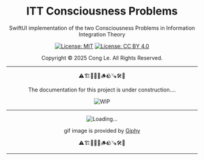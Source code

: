 
<div align="center">
	<h1>
		<strong>ITT Consciousness Problems</strong>
	</h1>
    <p>SwiftUI implementation of the two Consciousness Problems in Information Integration Theory</p>
	
[![License: MIT](https://img.shields.io/badge/License-MIT-yellow.svg)](LICENSE) [![License: CC BY 4.0](https://licensebuttons.net/l/by/4.0/88x31.png)](LICENSE-CC-BY)

Copyright © 2025 Cong Le. All Rights Reserved.

 
</div>



---

<div align="center">
	
⚠️🏗️🚧🦺🧱🪵🪨🪚🛠️👷

The documentation for this project is under construction....

![WIP](https://media4.giphy.com/media/v1.Y2lkPTc5MGI3NjExd3lmN2UzbHE1d3kzNGF6dGloMTdoajNoeWNtemQ3NW1kNnoyN2ZodSZlcD12MV9pbnRlcm5hbF9naWZfYnlfaWQmY3Q9Zw/v7dNAqqlAXYbvSX57O/giphy.gif)

---


![Loading...](https://media0.giphy.com/media/v1.Y2lkPTc5MGI3NjExMzVqeG82MGkwdWp6YTZveXBvd2VwN252anZzbWJwM3VvMGh3NnFhNyZlcD12MV9pbnRlcm5hbF9naWZfYnlfaWQmY3Q9Zw/26gR0VKRgr1yIsJEY/giphy.gif)


gif image is provided by [Giphy](https://giphy.com)

⚠️🏗️🚧🦺🧱🪵🪨🪚🛠️👷
	
</div>

----
